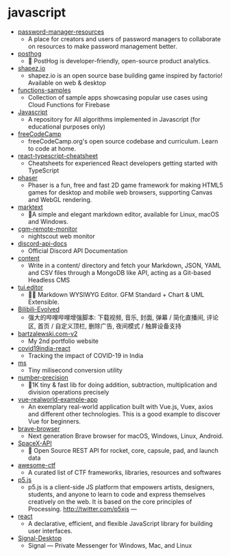 # javascript
- [password-manager-resources](https://github.com/apple/password-manager-resources)
  - A place for creators and users of password managers to collaborate on resources to make password management better.
- [posthog](https://github.com/PostHog/posthog)
  - 🦔 PostHog is developer-friendly, open-source product analytics.
- [shapez.io](https://github.com/tobspr/shapez.io)
  - shapez.io is an open source base building game inspired by factorio! Available on web & desktop
- [functions-samples](https://github.com/firebase/functions-samples)
  - Collection of sample apps showcasing popular use cases using Cloud Functions for Firebase
- [Javascript](https://github.com/TheAlgorithms/Javascript)
  - A repository for All algorithms implemented in Javascript (for educational purposes only)
- [freeCodeCamp](https://github.com/freeCodeCamp/freeCodeCamp)
  - freeCodeCamp.org's open source codebase and curriculum. Learn to code at home.
- [react-typescript-cheatsheet](https://github.com/typescript-cheatsheets/react-typescript-cheatsheet)
  - Cheatsheets for experienced React developers getting started with TypeScript
- [phaser](https://github.com/photonstorm/phaser)
  - Phaser is a fun, free and fast 2D game framework for making HTML5 games for desktop and mobile web browsers, supporting Canvas and WebGL rendering.
- [marktext](https://github.com/marktext/marktext)
  - 📝A simple and elegant markdown editor, available for Linux, macOS and Windows.
- [cgm-remote-monitor](https://github.com/nightscout/cgm-remote-monitor)
  - nightscout web monitor
- [discord-api-docs](https://github.com/discord/discord-api-docs)
  - Official Discord API Documentation
- [content](https://github.com/nuxt/content)
  - Write in a content/ directory and fetch your Markdown, JSON, YAML and CSV files through a MongoDB like API, acting as a Git-based Headless CMS
- [tui.editor](https://github.com/nhn/tui.editor)
  - 🍞📝 Markdown WYSIWYG Editor. GFM Standard + Chart & UML Extensible.
- [Bilibili-Evolved](https://github.com/the1812/Bilibili-Evolved)
  - 强大的哔哩哔哩增强脚本: 下载视频, 音乐, 封面, 弹幕 / 简化直播间, 评论区, 首页 / 自定义顶栏, 删除广告, 夜间模式 / 触屏设备支持
- [bartzalewski.com-v2](https://github.com/bartzalewski/bartzalewski.com-v2)
  - My 2nd portfolio website
- [covid19india-react](https://github.com/covid19india/covid19india-react)
  - Tracking the impact of COVID-19 in India
- [ms](https://github.com/vercel/ms)
  - Tiny milisecond conversion utility
- [number-precision](https://github.com/nefe/number-precision)
  - 🚀1K tiny & fast lib for doing addition, subtraction, multiplication and division operations precisely
- [vue-realworld-example-app](https://github.com/gothinkster/vue-realworld-example-app)
  - An exemplary real-world application built with Vue.js, Vuex, axios and different other technologies. This is a good example to discover Vue for beginners.
- [brave-browser](https://github.com/brave/brave-browser)
  - Next generation Brave browser for macOS, Windows, Linux, Android.
- [SpaceX-API](https://github.com/r-spacex/SpaceX-API)
  - 🚀 Open Source REST API for rocket, core, capsule, pad, and launch data
- [awesome-ctf](https://github.com/apsdehal/awesome-ctf)
  - A curated list of CTF frameworks, libraries, resources and softwares
- [p5.js](https://github.com/processing/p5.js)
  - p5.js is a client-side JS platform that empowers artists, designers, students, and anyone to learn to code and express themselves creatively on the web. It is based on the core principles of Processing. http://twitter.com/p5xjs —
- [react](https://github.com/facebook/react)
  - A declarative, efficient, and flexible JavaScript library for building user interfaces.
- [Signal-Desktop](https://github.com/signalapp/Signal-Desktop)
  - Signal — Private Messenger for Windows, Mac, and Linux
